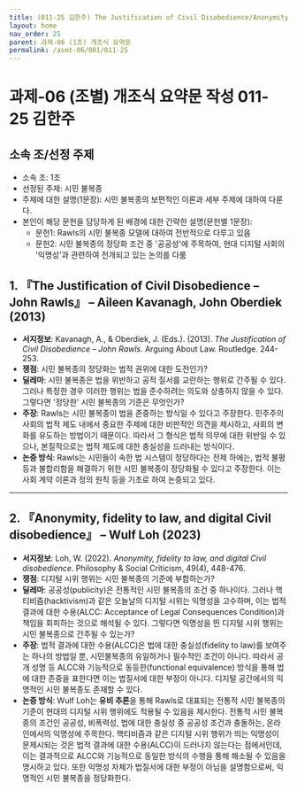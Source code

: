 ```yaml
---
title: (011-25 김한주) The Justification of Civil Disobedience/Anonymity fidelity to law and digital Civil disobedience
layout: home
nav_order: 25
parent: 과제-06 (1조) 개조식 요약문
permalink: /asmt-06/001/011-25
---
```


# 과제-06 (조별) 개조식 요약문 작성 011-25 김한주

## 소속 조/선정 주제

- 소속 조: 1조
- 선정된 주제: 시민 불복종
- 주제에 대한 설명(1문장): 시민 불복종의 보편적인 이론과 세부 주제에 대하여 다룬다.
- 본인이 해당 문헌을 담당하게 된 배경에 대한 간략한 설명(문헌별 1문장):  
  - 문헌1: Rawls의 시민 불복종 모델에 대하여 전반적으로 다루고 있음
  - 문헌2: 시민 불복종의 정당화 조건 중 '공공성'에 주목하여, 현대 디지털 사회의 '익명성'과 관련하여 전개되고 있는 논의를 다룸

## 1. 『The Justification of Civil Disobedience – John Rawls』 – Aileen Kavanagh, John Oberdiek (2013)

- **서지정보**: Kavanagh, A., & Oberdiek, J. (Eds.). (2013). *The Justification of Civil Disobedience – John Rawls*. Arguing About Law. Routledge. 244-253.
- **쟁점**: 시민 불복종의 정당화는 법적 권위에 대한 도전인가?
- **딜레마**:  시민 불복종은 법을 위반하고 공적 질서를 교란하는 행위로 간주될 수 있다. 그러나 특정한 경우 이러한 행위는 법을 준수하려는 의도와 상충하지 않을 수 있다. 그렇다면 '정당한' 시민 불복종의 기준은 무엇인가?
- **주장**: Rawls는 시민 불복종이 법을 존중하는 방식일 수 있다고 주장한다. 민주주의 사회의 법적 제도 내에서 중요한 주제에 대한 비판적인 의견을 제시하고, 사회의 변화를 유도하는 방법이기 때문이다. 따라서 그 형식은 법적 의무에 대한 위반일 수 있으나, 본질적으로는 법적 제도에 대한 충실성을 드러내는 방식이다.
- **논증 방식**: Rawls는 시민들이 속한 법 시스템이 정당하다는 전제 하에는, 법적 불평등과 불합리함을 해결하기 위한 시민 불복종이 정당화될 수 있다고 주장한다. 이는 사회 계약 이론과 정의 원칙 등을 기초로 하여 논증되고 있다.

---

## 2. 『Anonymity, fidelity to law, and digital Civil disobedience』 – Wulf Loh (2023)

- **서지정보**: Loh, W. (2022). *Anonymity, fidelity to law, and digital Civil disobedience*. Philosophy & Social Criticism, 49(4), 448-476.
- **쟁점**: 디지털 시위 행위는 시민 불복종의 기준에 부합하는가?
- **딜레마**: 공공성(publicity)은 전통적인 시민 불복종의 조건 중 하나이다. 그러나 핵티비즘(hacktivism)과 같은 오늘날의 디지털 시위는 익명성을 고수하며, 이는 법적 결과에 대한 수용(ALCC: Acceptance of Legal Consequences Condition)과 책임을 회피하는 것으로 해석될 수 있다. 그렇다면 익명성을 띈 디지털 시위 행위는 시민 불복종으로 간주될 수 있는가?  
- **주장**: 법적 결과에 대한 수용(ALCC)은 법에 대한 충실성(fidelity to law)를 보여주는 하나의 방법일 뿐, 시민불복종의 유일하거나 필수적인 조건이 아니다. 따라서 공개 성명 등 ALCC와 기능적으로 동등한(functional equivalence) 방식을 통해 법에 대한 존중을 표한다면 이는 법질서에 대한 부정이 아니다. 디지털 공간에서의 익명적인 시민 불복종도 존재할 수 있다.
- **논증 방식**: Wulf Loh는 **유비 추론**을 통해 Rawls로 대표되는 전통적 시민 불복종의 기준이 현대의 디지털 시위 행위에도 적용될 수 있음을 제시한다. 전통적 시민 불복종의 조건인 공공성, 비폭력성, 법에 대한 충실성 중 공공성 조건과 충돌하는, 온라인에서의 익명성에 주목한다. 핵티비즘과 같은 디지털 시위 행위가 띄는 익명성이 문제시되는 것은 법적 결과에 대한 수용(ALCC)이 드러나지 않는다는 점에서인데, 이는 결과적으로 ALCC와 기능적으로 동일한 방식의 수행을 통해 해소될 수 있음을 명시하고 있다. 또한 익명성 자체가 법질서에 대한 부정이 아님을 설명함으로써, 익명적인 시민 불복종을 정당화한다.